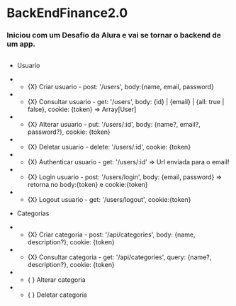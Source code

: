 # BackEndFinance2.0
### Iniciou com um Desafio da Alura e vai se tornar o backend de um app.
##

 - Usuario
 - - {X} Criar usuario - post: '/users', body:{name, email, password}
 - - {X} Consultar usuario - get: '/users', body: {id} | {email} | {all: true | false}, cookie: {token} => Array[User]
 - - {X} Alterar usuario - put: '/users/:id', body: {name?, email?, password?}, cookie: {token}
 - - {X} Deletar usuario - delete: '/users/:id', cookie: {token}
 - - {X} Authenticar usuario - get: '/users/:id' => Url enviada para o email!
 - - {X} Login usuario - post: '/users/login', body: {email, password} => retorna no body:{token} e cookie:{token}
 - - {X} Logout usuario - get: '/users/logout', cookie:{token}

 - Categorias
 - - {X} Criar categoria - post: '/api/categories', body: {name, description?}, cookie: {token}
 - - {X} Consultar categoria - get: '/api/categories', query: {name?, description?}, cookie: {token}
 - - { } Alterar categoria
 - - { } Deletar categoria